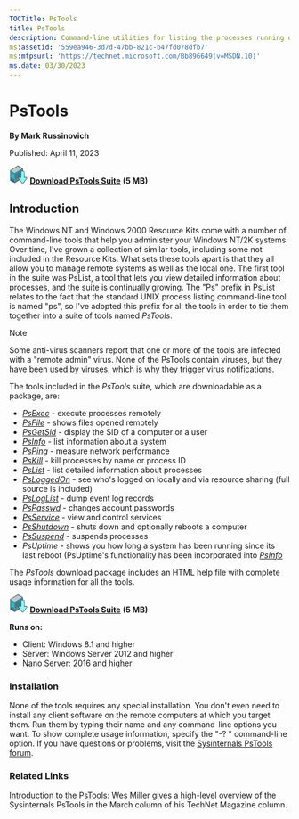 ```yaml
--- 
TOCTitle: PsTools
title: PsTools
description: Command-line utilities for listing the processes running on local or remote computers, running processes, rebooting computers, and more.
ms:assetid: '559ea946-3d7d-47bb-821c-b47fd078dfb7'
ms:mtpsurl: 'https://technet.microsoft.com/Bb896649(v=MSDN.10)'
ms.date: 03/30/2023
---
```


# PsTools

**By Mark Russinovich**

Published: April 11, 2023

[![Download](media/shared/Download_sm.png)](https://download.sysinternals.com/files/PSTools.zip) [**Download PsTools Suite**](https://download.sysinternals.com/files/PSTools.zip) **(5 MB)**

## Introduction

The Windows NT and Windows 2000 Resource Kits come with a number of
command-line tools that help you administer your Windows NT/2K systems.
Over time, I've grown a collection of similar tools, including some not
included in the Resource Kits. What sets these tools apart is that they
all allow you to manage remote systems as well as the local one. The
first tool in the suite was PsList, a tool that lets you view detailed
information about processes, and the suite is continually growing. The
"Ps" prefix in PsList relates to the fact that the standard UNIX process
listing command-line tool is named "ps", so I've adopted this prefix for
all the tools in order to tie them together into a suite of tools named
*PsTools*.

> [!NOTE]
> Some anti-virus scanners report that one or more of the tools are infected with a "remote admin" virus. None of the PsTools contain viruses, but they have been used by viruses, which is why they trigger virus notifications.

The tools included in the *PsTools* suite, which are downloadable as a
package, are:

- [*PsExec*](psexec.md) -
    execute processes remotely
- [*PsFile*](psfile.md) -
    shows files opened remotely
- [*PsGetSid*](psgetsid.md) -
    display the SID of a computer or a user
- [*PsInfo*](psinfo.md) -
    list information about a system
- [*PsPing*](psping.md) -
    measure network performance
- [*PsKill*](pskill.md) -
    kill processes by name or process ID
- [*PsList*](pslist.md) -
    list detailed information about processes
- [*PsLoggedOn*](psloggedon.md) -
    see who's logged on locally and via resource sharing (full source is
    included)
- [*PsLogList*](psloglist.md) -
    dump event log records
- [*PsPasswd*](pspasswd.md) -
    changes account passwords
- [*PsService*](psservice.md) -
    view and control services
- [*PsShutdown*](psshutdown.md) -
    shuts down and optionally reboots a computer
- [*PsSuspend*](pssuspend.md) -
    suspends processes
- *PsUptime* - shows you how long a system has been running since its
    last reboot (PsUptime's functionality has been incorporated into
    [*PsInfo*](psinfo.md)

The *PsTools* download package includes an HTML help file with complete
usage information for all the tools.

[![Download](media/shared/Download_sm.png)](https://download.sysinternals.com/files/PSTools.zip) [**Download PsTools Suite**](https://download.sysinternals.com/files/PSTools.zip) **(5 MB)**

**Runs on:**

- Client: Windows 8.1 and higher
- Server: Windows Server 2012 and higher
- Nano Server: 2016 and higher

### Installation

None of the tools requires any special installation. You don't even need to install any client software on the remote computers at which you target them. Run them by typing their name and any command-line options you want. To show complete usage information, specify the "-? " command-line option.
If you have questions or problems,  visit the [Sysinternals PsTools forum](/answers/topics/windows-sysinternals-pstools.html).

### Related Links

[Introduction to the PsTools](https://technet.microsoft.com/library/2007.03.desktopfiles.aspx): Wes Miller gives a high-level overview of the Sysinternals PsTools in the March column of his TechNet Magazine column.
